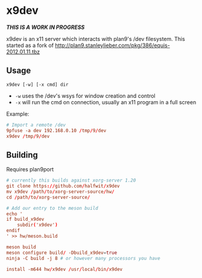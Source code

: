 # x9dev

__*THIS IS A WORK IN PROGRESS*__

x9dev is an x11 server which interacts with plan9's /dev filesystem.
This started as a fork of http://plan9.stanleylieber.com/pkg/386/equis-2012.01.11.tbz

## Usage

`x9dev [-w] [-x cmd] dir`

- `-w` uses the /dev's wsys for window creation and control
- `-x` will run the cmd on connection, usually an x11 program in a full screen

Example:

```rc
# Import a remote /dev
9pfuse -a dev 192.168.0.10 /tmp/9/dev
x9dev /tmp/9/dev
```

## Building

Requires plan9port

```rc
# currently this builds against xorg-server 1.20
git clone https://github.com/halfwit/x9dev
mv x9dev /path/to/xorg-server-source/hw/
cd /path/to/xorg-server-source/

# Add our entry to the meson build
echo '
if build_x9dev
    subdir('x9dev')
endif
' >> hw/meson.build

meson build
meson configure build/ -Dbuild_x9dev=true
ninja -C build -j 8 # or however many processors you have

install -m644 hw/x9dev /usr/local/bin/x9dev
```
